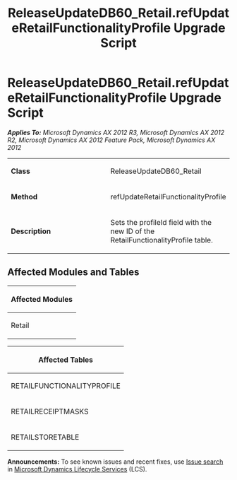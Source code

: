 ﻿---
title: ReleaseUpdateDB60_Retail.refUpdateRetailFunctionalityProfile Upgrade Script
TOCTitle: ReleaseUpdateDB60_Retail.refUpdateRetailFunctionalityProfile Upgrade Script
ms:assetid: b8724d83-2304-6f00-29ca-e1554f74acac
ms:mtpsurl: https://msdn.microsoft.com/en-us/library/JJ737073(v=AX.60)
ms:contentKeyID: 49710755
ms.date: 05/18/2015
mtps_version: v=AX.60
---

# ReleaseUpdateDB60\_Retail.refUpdateRetailFunctionalityProfile Upgrade Script 


_**Applies To:** Microsoft Dynamics AX 2012 R3, Microsoft Dynamics AX 2012 R2, Microsoft Dynamics AX 2012 Feature Pack, Microsoft Dynamics AX 2012_

<table>
<colgroup>
<col style="width: 50%" />
<col style="width: 50%" />
</colgroup>
<tbody>
<tr class="odd">
<td><p><strong>Class</strong></p></td>
<td><p>ReleaseUpdateDB60_Retail</p></td>
</tr>
<tr class="even">
<td><p><strong>Method</strong></p></td>
<td><p>refUpdateRetailFunctionalityProfile</p></td>
</tr>
<tr class="odd">
<td><p><strong>Description</strong></p></td>
<td><p>Sets the profileId field with the new ID of the RetailFunctionalityProfile table.</p></td>
</tr>
</tbody>
</table>


## Affected Modules and Tables

<table>
<colgroup>
<col style="width: 100%" />
</colgroup>
<thead>
<tr class="header">
<th><p>Affected Modules</p></th>
</tr>
</thead>
<tbody>
<tr class="odd">
<td><p>Retail</p></td>
</tr>
</tbody>
</table>


<table>
<colgroup>
<col style="width: 100%" />
</colgroup>
<thead>
<tr class="header">
<th><p>Affected Tables</p></th>
</tr>
</thead>
<tbody>
<tr class="odd">
<td><p>RETAILFUNCTIONALITYPROFILE</p></td>
</tr>
<tr class="even">
<td><p>RETAILRECEIPTMASKS</p></td>
</tr>
<tr class="odd">
<td><p>RETAILSTORETABLE</p></td>
</tr>
</tbody>
</table>

  
**Announcements:** To see known issues and recent fixes, use [Issue search](http://go.microsoft.com/fwlink/?linkid=389258) in [Microsoft Dynamics Lifecycle Services](http://go.microsoft.com/fwlink/?linkid=306505) (LCS).

